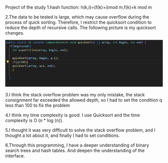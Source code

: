 Project of the study
  1.hash function: h(k,i)=(f(k)+i)mod m,f(k)=k mod m

  2.The data to be tested is large, which may cause overflow during the process of quick sorting. Therefore, I restrict the quicksort condition to reduce the depth of recursive calls. The following picture is my quicksort changes.
  
  ![alt text](image.png)

  3.I think the stack overflow problem was my only mistake, the stack consignment far exceeded the allowed depth, so I had to set the condition q less than 100 to fix the problem

  4.I think my time complexity is good. I use Quicksort and the time complexity is O (n * log (n)).

  5.I thought it was very difficult to solve the stack overflow problem, and I thought a lot about it, and finally I had to set conditions.

  6.Through this programming, I have a deeper understanding of binary search trees and hash tables. And deepen the understanding of the interface.